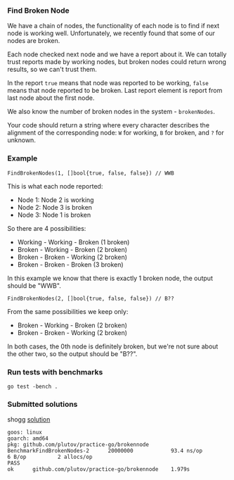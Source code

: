 ### Find Broken Node

We have a chain of nodes, the functionality of each node is to find if next node is working well. Unfortunately, we recently found that some of our nodes are broken.

Each node checked next node and we have a report about it. We can totally trust reports made by working nodes, but broken nodes could return wrong results, so we can't trust them.

In the report `true` means that node was reported to be working, `false` means that node reported to be broken. Last report element is report from last node about the first node.

We also know the number of broken nodes in the system - `brokenNodes`.

Your code should return a string where every character describes the alignment of the corresponding node: `W` for working, `B` for broken, and `?` for unknown.

### Example

```
FindBrokenNodes(1, []bool{true, false, false}) // WWB
```

This is what each node reported:

- Node 1: Node 2 is working
- Node 2: Node 3 is broken
- Node 3: Node 1 is broken

So there are 4 possibilities:

- Working - Working - Broken (1 broken)
- Broken - Working - Broken (2 broken)
- Broken - Broken - Working (2 broken)
- Broken - Broken - Broken (3 broken)

In this example we know that there is exactly 1 broken node, the output should be "WWB".

```
FindBrokenNodes(2, []bool{true, false, false}) // B??
```

From the same possibilities we keep only:

- Broken - Working - Broken (2 broken)
- Broken - Broken - Working (2 broken)

In both cases, the 0th node is definitely broken, but we're not sure about the other two, so the output should be "B??".

### Run tests with benchmarks

```
go test -bench .
```

### Submitted solutions

shogg [solution](https://github.com/plutov/practice-go/blob/e92e4a814ab3d55ad9ab57392d942e50164f0384/brokennode/brokennode.go)
```
goos: linux
goarch: amd64
pkg: github.com/plutov/practice-go/brokennode
BenchmarkFindBrokenNodes-2   	20000000	        93.4 ns/op	       6 B/op	       2 allocs/op
PASS
ok  	github.com/plutov/practice-go/brokennode	1.979s
```